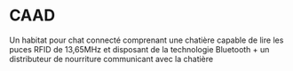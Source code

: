 # CAAD
Un habitat pour chat connecté comprenant une chatière capable de lire les puces RFID de 13,65MHz et disposant de la technologie Bluetooth + un distributeur de nourriture communicant avec la chatière

